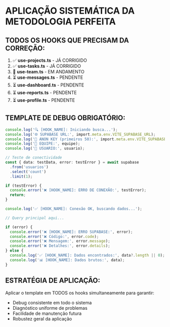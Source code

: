 # APLICAÇÃO SISTEMÁTICA DA METODOLOGIA PERFEITA

## TODOS OS HOOKS QUE PRECISAM DA CORREÇÃO:

1. ✅ **use-projects.ts** - JÁ CORRIGIDO
2. ✅ **use-tasks.ts** - JÁ CORRIGIDO  
3. 🔄 **use-team.ts** - EM ANDAMENTO
4. ⏳ **use-messages.ts** - PENDENTE
5. ⏳ **use-dashboard.ts** - PENDENTE
6. ⏳ **use-reports.ts** - PENDENTE
7. ⏳ **use-profile.ts** - PENDENTE

## TEMPLATE DE DEBUG OBRIGATÓRIO:

```typescript
console.log('🔍 [HOOK_NAME]: Iniciando busca...');
console.log('🌐 SUPABASE URL:', import.meta.env.VITE_SUPABASE_URL);
console.log('🔑 ANON KEY (primeiros 50):', import.meta.env.VITE_SUPABASE_ANON_KEY?.substring(0, 50));
console.log('🏢 EQUIPE:', equipe);
console.log('👤 USUARIO:', usuario);

// Teste de conectividade
const { data: testData, error: testError } = await supabase
  .from('usuarios')
  .select('count')
  .limit(1);

if (testError) {
  console.error('❌ [HOOK_NAME]: ERRO DE CONEXÃO:', testError);
  return;
}

console.log('✅ [HOOK_NAME]: Conexão OK, buscando dados...');

// Query principal aqui...

if (error) {
  console.error('❌ [HOOK_NAME]: ERRO SUPABASE:', error);
  console.error('❌ Código:', error.code);
  console.error('❌ Mensagem:', error.message);
  console.error('❌ Detalhes:', error.details);
} else {
  console.log('✅ [HOOK_NAME]: Dados encontrados:', data?.length || 0);
  console.log('📊 [HOOK_NAME]: Dados brutos:', data);
}
```

## ESTRATÉGIA DE APLICAÇÃO:

Aplicar o template em TODOS os hooks simultaneamente para garantir:
- Debug consistente em todo o sistema
- Diagnóstico uniforme de problemas
- Facilidade de manutenção futura
- Robustez geral da aplicação